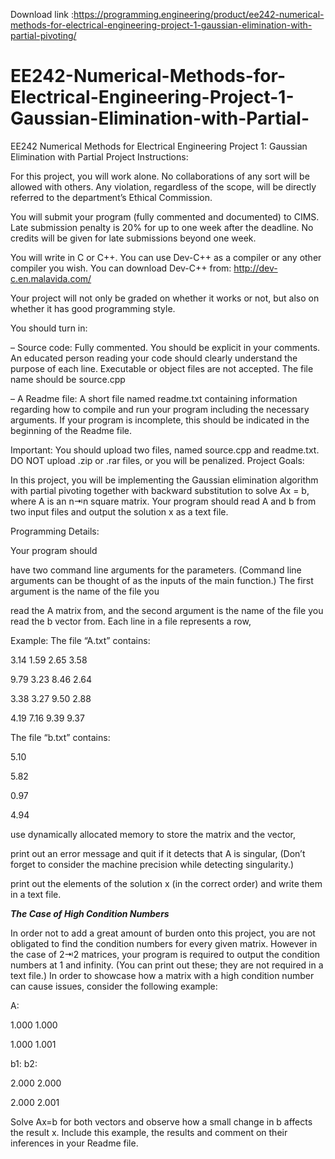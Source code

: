 Download link :https://programming.engineering/product/ee242-numerical-methods-for-electrical-engineering-project-1-gaussian-elimination-with-partial-pivoting/



# EE242-Numerical-Methods-for-Electrical-Engineering-Project-1-Gaussian-Elimination-with-Partial-
EE242 Numerical Methods for Electrical Engineering Project 1: Gaussian Elimination with Partial 
Project Instructions:

For this project, you will work alone. No collaborations of any sort will be allowed with others. Any violation, regardless of the scope, will be directly referred to the department’s Ethical Commission.

You will submit your program (fully commented and documented) to CIMS. Late submission penalty is 20% for up to one week after the deadline. No credits will be given for late submissions beyond one week.

You will write in C or C++. You can use Dev-C++ as a compiler or any other compiler you wish. You can download Dev-C++ from: http://dev-c.en.malavida.com/

Your project will not only be graded on whether it works or not, but also on whether it has good programming style.

You should turn in:

– Source code: Fully commented. You should be explicit in your comments. An educated person reading your code should clearly understand the purpose of each line. Executable or object files are not accepted. The file name should be source.cpp

– A Readme file: A short file named readme.txt containing information regarding how to compile and run your program including the necessary arguments. If your program is incomplete, this should be indicated in the beginning of the Readme file.

Important: You should upload two files, named source.cpp and readme.txt. DO NOT upload .zip or .rar files, or you will be penalized. Project Goals:

In this project, you will be implementing the Gaussian elimination algorithm with partial pivoting together with backward substitution to solve Ax = b, where A is an n⇥n square matrix. Your program should read A and b from two input files and output the solution x as a text file.

Programming Details:

Your program should

have two command line arguments for the parameters. (Command line arguments can be thought of as the inputs of the main function.) The first argument is the name of the file you

read the A matrix from, and the second argument is the name of the file you read the b vector from. Each line in a file represents a row,

Example: The file “A.txt” contains:

3.14 1.59 2.65 3.58

9.79 3.23 8.46 2.64

3.38 3.27 9.50 2.88

4.19 7.16 9.39 9.37

The file “b.txt” contains:

5.10

5.82

0.97

4.94

use dynamically allocated memory to store the matrix and the vector,

print out an error message and quit if it detects that A is singular, (Don’t forget to consider the machine precision while detecting singularity.)

print out the elements of the solution x (in the correct order) and write them in a text file.

*****The Case of High Condition Numbers*****

In order not to add a great amount of burden onto this project, you are not obligated to find the condition numbers for every given matrix. However in the case of 2⇥2 matrices, your program is required to output the condition numbers at 1 and infinity. (You can print out these; they are not required in a text file.) In order to showcase how a matrix with a high condition number can cause issues, consider the following example:

A:

1.000 1.000

1.000 1.001

b1: b2:

2.000 2.000

2.000 2.001

Solve Ax=b for both vectors and observe how a small change in b affects the result x. Include this example, the results and comment on their inferences in your Readme file.
